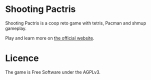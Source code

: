 

# Shooting Pactris

Shooting Pactris is a coop reto game with tetris, Pacman and shmup gameplay.

Play and learn more on [the official website](https://shootingpactris.njean.me).


# Licence

The game is Free Software under the AGPLv3.



